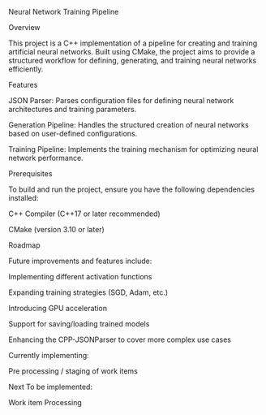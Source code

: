 Neural Network Training Pipeline

Overview

This project is a C++ implementation of a pipeline for creating and training artificial neural networks. Built using CMake, the project aims to provide a structured workflow for defining, generating, and training neural networks efficiently.

Features

JSON Parser: Parses configuration files for defining neural network architectures and training parameters.

Generation Pipeline: Handles the structured creation of neural networks based on user-defined configurations.

Training Pipeline: Implements the training mechanism for optimizing neural network performance.

Prerequisites

To build and run the project, ensure you have the following dependencies installed:

C++ Compiler (C++17 or later recommended)

CMake (version 3.10 or later)

Roadmap

Future improvements and features include:

Implementing different activation functions

Expanding training strategies (SGD, Adam, etc.)

Introducing GPU acceleration

Support for saving/loading trained models

Enhancing the CPP-JSONParser to cover more complex use cases

Currently implementing:

Pre processing / staging of work items

Next To be implemented:

Work item Processing 

